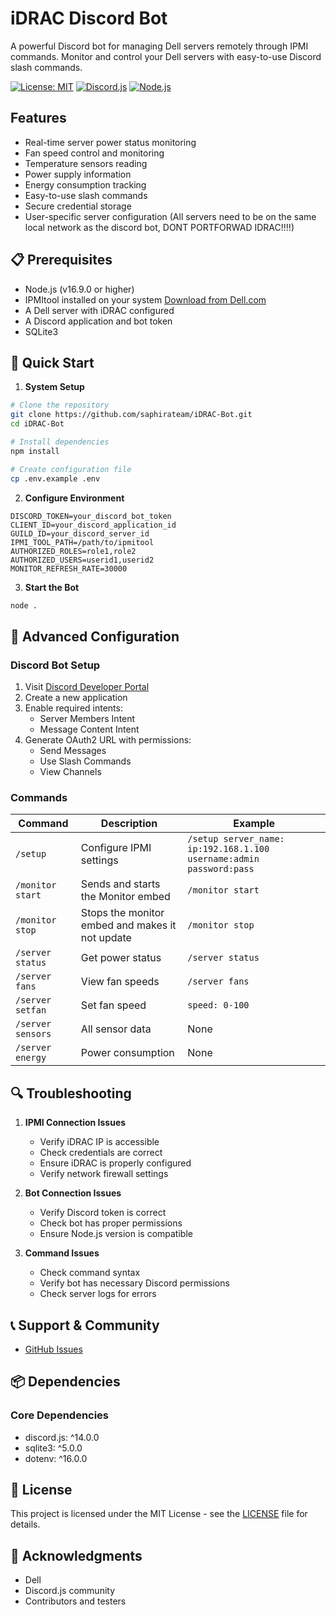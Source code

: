 # iDRAC Discord Bot

A powerful Discord bot for managing Dell servers remotely through IPMI commands. Monitor and control your Dell servers with easy-to-use Discord slash commands.


[![License: MIT](https://img.shields.io/badge/License-MIT-yellow.svg)](https://opensource.org/licenses/MIT)
[![Discord.js](https://img.shields.io/badge/Discord.js-v14-blue.svg)](https://discord.js.org)
[![Node.js](https://img.shields.io/badge/Node.js-v16.9.0+-green.svg)](https://nodejs.org)

##  Features

- Real-time server power status monitoring
- Fan speed control and monitoring
- Temperature sensors reading
- Power supply information
- Energy consumption tracking
- Easy-to-use slash commands
- Secure credential storage
- User-specific server configuration (All servers need to be on the same local network as the discord bot, DONT PORTFORWAD IDRAC!!!!)

## 📋 Prerequisites

- Node.js (v16.9.0 or higher)
- IPMItool installed on your system [Download from Dell.com](https://www.dell.com/support/home/en-us/drivers/driversdetails?driverid=m63f3)
- A Dell server with iDRAC configured
- A Discord application and bot token
- SQLite3

## 🚀 Quick Start

1. **System Setup**
```bash
# Clone the repository
git clone https://github.com/saphirateam/iDRAC-Bot.git
cd iDRAC-Bot

# Install dependencies
npm install

# Create configuration file
cp .env.example .env
```

2. **Configure Environment**
```env
DISCORD_TOKEN=your_discord_bot_token
CLIENT_ID=your_discord_application_id
GUILD_ID=your_discord_server_id
IPMI_TOOL_PATH=/path/to/ipmitool
AUTHORIZED_ROLES=role1,role2 
AUTHORIZED_USERS=userid1,userid2 
MONITOR_REFRESH_RATE=30000 

```

3. **Start the Bot**
```bash
node .
```

## 🔧 Advanced Configuration

### Discord Bot Setup
1. Visit [Discord Developer Portal](https://discord.com/developers/applications)
2. Create a new application
3. Enable required intents:
   - Server Members Intent
   - Message Content Intent
4. Generate OAuth2 URL with permissions:
   - Send Messages
   - Use Slash Commands
   - View Channels

###  Commands
| Command | Description | Example |
|---------|-------------|---------|
| `/setup` | Configure IPMI settings | `/setup server_name: ip:192.168.1.100 username:admin password:pass` |
| `/monitor start` | Sends and starts the Monitor embed | `/monitor start` |
| `/monitor stop` | Stops the monitor embed and makes it not update | `/monitor stop` |
| `/server status` | Get power status | `/server status` |
| `/server fans` | View fan speeds | `/server fans` |
| `/server setfan` | Set fan speed | `speed: 0-100` |
| `/server sensors` | All sensor data | None |
| `/server energy` | Power consumption | None 

## 🔍 Troubleshooting

1. **IPMI Connection Issues**
   - Verify iDRAC IP is accessible
   - Check credentials are correct
   - Ensure iDRAC is properly configured
   - Verify network firewall settings

2. **Bot Connection Issues**
   - Verify Discord token is correct
   - Check bot has proper permissions
   - Ensure Node.js version is compatible

3. **Command Issues**
   - Check command syntax
   - Verify bot has necessary Discord permissions
   - Check server logs for errors

## 📞 Support & Community

- [GitHub Issues](https://github.com/saphirateam/iDRAC-Bot/issues)

## 📦 Dependencies

### Core Dependencies
- discord.js: ^14.0.0
- sqlite3: ^5.0.0
- dotenv: ^16.0.0

## 📜 License

This project is licensed under the MIT License - see the [LICENSE](LICENSE) file for details.

## 🙏 Acknowledgments

- Dell 
- Discord.js community
- Contributors and testers
